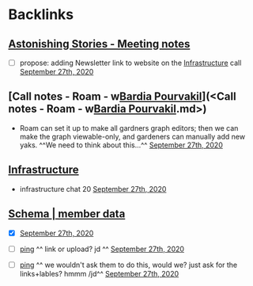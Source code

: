 
# Backlinks
## [Astonishing Stories -  Meeting notes](<Astonishing Stories -  Meeting notes.md>)
- [ ] propose: adding Newsletter link to website on the [Infrastructure](<Infrastructure.md>) call [September 27th, 2020](<September 27th, 2020.md>)

## [Call notes - Roam - w[Bardia Pourvakil](<Bardia Pourvakil.md>)](<Call notes - Roam - w[Bardia Pourvakil](<Bardia Pourvakil.md>).md>)
- Roam can set it up to make all gardners graph editors; then we can make the graph viewable-only, and gardeners can manually add new yaks. ^^We need to think about this...^^ [September 27th, 2020](<September 27th, 2020.md>)

## [Infrastructure](<Infrastructure.md>)
- infrastructure chat 20 [September 27th, 2020](<September 27th, 2020.md>)

## [Schema | member data](<Schema | member data.md>)
- [x] [September 27th, 2020](<September 27th, 2020.md>)

- [ ] [ping](<ping.md>) ^^ link or upload? jd ^^ [September 27th, 2020](<September 27th, 2020.md>)

- [ ] [ping](<ping.md>) ^^ we wouldn't ask them to do this, would we? just ask for the links+lables? hmmm /jd^^ [September 27th, 2020](<September 27th, 2020.md>)

